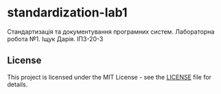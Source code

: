 # standardization-lab1
Стандартизація та документування програмних систем. Лабораторна робота №1. Іщук Дарія. ІПЗ-20-3

## License

This project is licensed under the MIT License - see the [LICENSE](License) file for details.